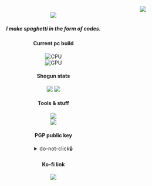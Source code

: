 <img align="right" src="https://i.postimg.cc/nr6jT95k/32uy43.png" />
<div align="center">
 <br>
 <img align="center" src="https://image.myanimelist.net/ui/fkLITaJTefafxFKPGRznggQU_iTUldNJDtxLfYCdw0iS6ejSEEHB_JMlh11LfqL3" />
 
 ##### *I make spaghetti in the form of codes.*

 #### Current pc build 
 ![CPU](https://img.shields.io/badge/AMD-Ryzen_7_3700X3D-ED1C24?logo=amd&logoColor=white)  
 ![GPU](https://img.shields.io/badge/Nvidia-MSI_GeForce_RTX_3060_Ventus_2X_12GB-green?logo=nvidia&logoColor=white)  

 #### **Shogun stats**
[![](https://img.shields.io/website?label=Shogun%20is%20currently&url=https%3A%2F%2Fshogun.project-mei.xyz)](https://project-mei.xyz/) [![](https://top.gg/api/widget/servers/617592844978487316.svg)](https://top.gg/bot/617592844978487316)

#### Tools & stuff
<img src="https://skillicons.dev/icons?i=git,github,bash,vscode,docker,cloudflare,netlify" /><br>
<img src="https://skillicons.dev/icons?i=bots,html,css,py,js,nodejs,grafana" /><br>

 #### PGP public key

 <details>
  <summary>
     do-not-click🔒
  </summary>
  
RSA3072: ``0D3F7E2454EFA084``
```
-----BEGIN PGP PUBLIC KEY BLOCK-----

mQGNBGMskBoBDAC8iXmkGAUDbsg0//zqPadEgAE287Zh4vcMOprRvvv6gO6iwpai
iAOfGv0LOeCCi/+smDEmT5Bs3SXAYtMe/ebXva2w9Z9gk/dW+lZRBnLnjoh4KpuJ
AJwUQ4VHJuWhyvSTPMu66j/0f1CeUNUcKz9CCxmMcPizp9x15he5sOXVz8p0CzVL
wYt20BXe3kaH7d4n9mhbWW7x9eMGMwe84nc3w/FK+O2utoExk7nBxGU6NK2cfAE1
84TbbFoJtk4EF4SYPnpdt191HqkUqAMPyPcEY7L7fr+rBQ17D9Ww15Ns9hqFBvtb
+i0xA9BibaBDr4gxNl8fIkH7WQkLQwK03O8OgVWDPmpy6GbfRytyi2RD0rr7sIhj
ESr+4BZ5QqxJxKbECAamp3F60dmEYpap0TZeRQzbmx2vndvyOvavhPSPibwtYLVa
fWyjq2F+4pclmANR012/sNLh2gpPm/4MvxV413szV6rMvEwtpjhaxdd5lt1kgRhr
M2qxSf/M+Rb+NEkAEQEAAbQqUmFpZGVuIFNha3VyYSA8cmFpZGVuc2FrdXJhamlt
YUBnbWFpbC5jb20+iQHRBBMBCAA7FiEEQ0WFdKbFeVe/vKUCDT9+JFTvoIQFAmMs
kBoCGwMFCwkIBwICIgIGFQoJCAsCBBYCAwECHgcCF4AACgkQDT9+JFTvoIRHPgv/
b8+DFzNUs8xMWswkiQabkHptOjGXTfAz6LJH+8vhJSwN2Y/kZ2mz674JF5IUqN+F
vz3a2pvgNlZV3npTbR2B2HrlrKDEob/AZh/mrO51Vkf2/kpHco5bENeMWnsVfEcC
aJhxiKbsWCc/Fsii96md7TqY8JweBEYiXVk19AfWKtSr18lPxj5epmyU95XVhEbG
gH//TDeRQaEVxpPn1JEpHqSERIOb1bcpCVxHczuYQo1+vnnaix+AeTFoXXW5W4IX
xb0l102CKtddkn7jGjB94bvDb7tgH9hhGAK6EjM6MTh64BYs2JVtzvie+HvBpryB
hzRhfnF1FTj9LShwHEx76VCCgj4nLlksjBs4jgUMS8Bzg3CJM4K2Tn6XWBJ5+MMk
MmIZdnOUmQlced+pFFCCL/E26/6THaaCZ3q7A3hEt/++DBIQYwThWbWdRHV7OF4j
exnyi/3VowZu8iAnRoYAuZA77RX4P5G89EwOax2qzlNhWxVqw64Vc7lT/rqf/fD6
uQGNBGMskBoBDADLUb6f6E/6JbFM9PZ8murNyNJc+o1qX0hZh+SU4ExHfFqiHJkh
b1nK0ij4oXWr+XZmH2OKuPr3LxWsEaMfQFxncOMDlpiWl02DeFBaf0Zw2P6hJhiN
PkwjzKaZ2wnDwEa3hsaL/fQzK5YdNxOb1NGW+4HwJKuN1BfkuNVxj3hZZBXk1hAa
4wJKlyN6cP8r3M0iWYgq+f+BDHizk5Iir1sYvyzOl4TCGljV59GqoODaxHlWSfT7
3jkj2yiQ09HRnjb0CIR+aqpSgGeIZPdwZSBqpWMItPI8P0sQ+flLwyYbYe3QJ44b
Fqv5QlbWOMpJbmDsAEyKTVNwey3D0lSctNCWpy6H4jPdSRtApB8KESnIHcBJZRbZ
TFnzD77MGI2a1N+DBLQ1vsWbFOefeGHrINYAmZ4X1bXbB3lLkbiUuA5IONTWntDA
H2GvJj8bIdm3CPtUhGSz2PTCoY1s2HwzetGtDgZoUUk0MHuDHihPrDJ0muz1Bw37
uhlxiq2KxPymNXsAEQEAAYkBtgQYAQgAIBYhBENFhXSmxXlXv7ylAg0/fiRU76CE
BQJjLJAaAhsMAAoJEA0/fiRU76CEfoUL/38pDBMSh+00nWDsaFx620c0PeqX/DGN
uCZyASoLI9pl1DbaB2X8P1zHZQUoQ9WvH1PE1nYIEPw6AzpY2g0A2BkAvSDkwP37
+LWyNpWY+RaKkjRO3z9a6dJJ8zYQxwc4i7NZsj14u/lD9kRXd8BQw+2by8C+eiXs
pftIuo9HP51lUuf4MqFa6DvWM6nPtfGyC4K3bggaYKpEvb3/FEv3qDDMsjW+ck/F
e3Cxurep9XdZ5lSxCaejINHppw6H1YYxsIembYoA3nYnznI/yHej30GKleVr+fN0
rj7Ny1eLRoBnB06QsHIksQedqeieTAxt1HZ27rQVTcDZrimkP5lkg7AxOTw0pzwY
hJQ50naEhdVzGRPJAL1OmRJLrIkk3cD2+5WHZC/5l+9GyMX8SivLr7/4oG6pyLBq
3Tz+DE+EjCyMPNMallbbowSKup9Hq66MV171yj0SQh1V9uC6VrXD+BGLdwwQbSZW
Feg9bVZzS0UeAk73lmT5Yc9ZccHJnJYUdw==
=z/uo
-----END PGP PUBLIC KEY BLOCK-----

```
</details>

#### Ko-fi link
<a href="https://ko-fi.com/P5P6D65UW"><img src="https://ko-fi.com/img/githubbutton_sm.svg" /></a>
 
</div>
